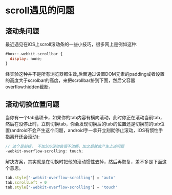 # scroll遇见的问题

## 滚动条问题
最近遇见在iOS上scroll滚动条的一些小技巧，很多网上是例如这种:
```js
#box::-webkit-scrollbar {
  display: none;
}
```
经实验这种并不是所有浏览器都生效,后面通过设置DOM元素的padding或者设置的高度大于scrolbar的高度，来把scrollbar挤到下面，然后父容器overflow:hidden截断。

## 滚动切换位置问题
当你有一个tab选项卡，如果你的tab内容有横向滚动，此时你正在滚动当前tab，然后在没停止时，立刻切换tab，你会发现切换后的tab的位置还是切换前的tab位置(android不会产生这个问题，android手一拿开立刻就停止滚动，iOS有惯性手指离开还会滚动):
```js
// 这个是前提， 不加iOS滚动会很不流畅，加之后就会产生上述问题
-webkit-overflow-scrolling: touch;
```
解决方案，其实就是在切换时把他的滚动惯性去掉，然后再恢复，差不多是下面这个意思。
```js
tab.style['-webkit-overflow-scrolling'] = 'auto'
tab.scrollLeft = 0
tab.style['-webkit-overflow-scrolling'] = 'touch'
```
